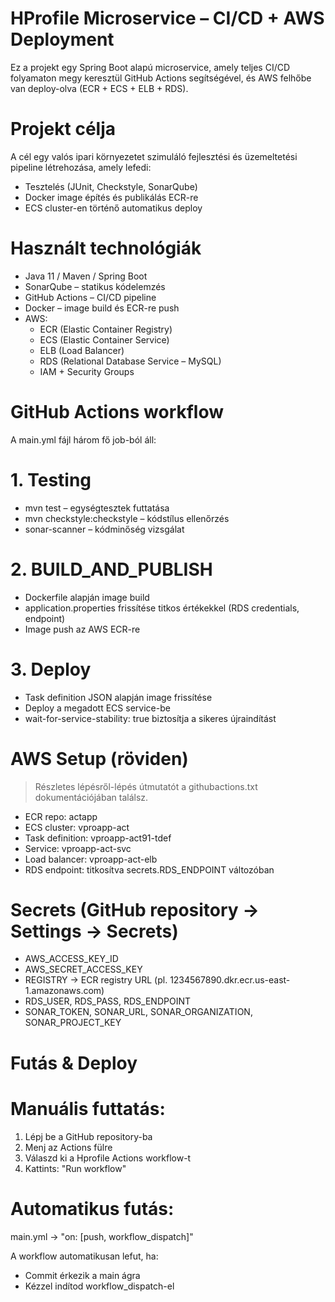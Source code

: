 # HProfile Microservice – CI/CD + AWS Deployment

Ez a projekt egy Spring Boot alapú microservice, amely teljes CI/CD folyamaton megy keresztül GitHub Actions segítségével, és AWS felhőbe van deploy-olva (ECR + ECS + ELB + RDS).

# Projekt célja

A cél egy valós ipari környezetet szimuláló fejlesztési és üzemeltetési pipeline létrehozása, amely lefedi:

- Tesztelés (JUnit, Checkstyle, SonarQube)
- Docker image építés és publikálás ECR-re
- ECS cluster-en történő automatikus deploy

# Használt technológiák

- Java 11 / Maven / Spring Boot
- SonarQube – statikus kódelemzés
- GitHub Actions – CI/CD pipeline
- Docker – image build és ECR-re push
- AWS:
  - ECR (Elastic Container Registry)
  - ECS (Elastic Container Service)
  - ELB (Load Balancer)
  - RDS (Relational Database Service – MySQL)
  - IAM + Security Groups

# GitHub Actions workflow

A main.yml fájl három fő job-ból áll:

# 1. Testing

- mvn test – egységtesztek futtatása
- mvn checkstyle:checkstyle – kódstílus ellenőrzés
- sonar-scanner – kódminőség vizsgálat

# 2. BUILD_AND_PUBLISH

- Dockerfile alapján image build
- application.properties frissítése titkos értékekkel (RDS credentials, endpoint)
- Image push az AWS ECR-re

# 3. Deploy

- Task definition JSON alapján image frissítése
- Deploy a megadott ECS service-be
- wait-for-service-stability: true biztosítja a sikeres újraindítást

# AWS Setup (röviden)

> Részletes lépésről-lépés útmutatót a githubactions.txt dokumentációjában találsz.

- ECR repo: actapp
- ECS cluster: vproapp-act
- Task definition: vproapp-act91-tdef
- Service: vproapp-act-svc
- Load balancer: vproapp-act-elb
- RDS endpoint: titkosítva secrets.RDS_ENDPOINT változóban

# Secrets (GitHub repository → Settings → Secrets)

- AWS_ACCESS_KEY_ID
- AWS_SECRET_ACCESS_KEY
- REGISTRY → ECR registry URL (pl. 1234567890.dkr.ecr.us-east-1.amazonaws.com)
- RDS_USER, RDS_PASS, RDS_ENDPOINT
- SONAR_TOKEN, SONAR_URL, SONAR_ORGANIZATION, SONAR_PROJECT_KEY

# Futás & Deploy

# Manuális futtatás:

1. Lépj be a GitHub repository-ba
2. Menj az Actions fülre
3. Válaszd ki a Hprofile Actions workflow-t
4. Kattints: "Run workflow"

# Automatikus futás:

main.yml -> "on: [push, workflow_dispatch]"

A workflow automatikusan lefut, ha:

- Commit érkezik a main ágra
- Kézzel indítod workflow_dispatch-el
